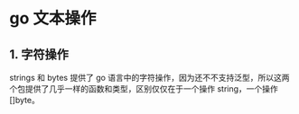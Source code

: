 # go 文本操作


## 1. 字符操作
strings 和 bytes 提供了 go 语言中的字符操作，因为还不不支持泛型，所以这两个包提供了几乎一样的函数和类型，区别仅仅在于一个操作 string，一个操作 []byte。

